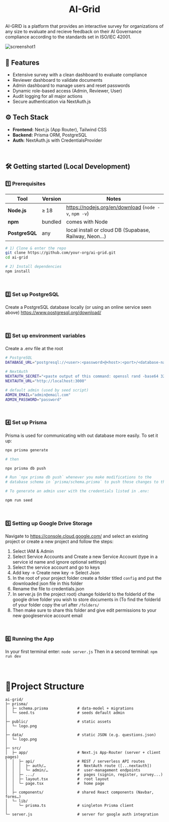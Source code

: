 # <p align="center">AI-Grid</p>

AI-GRID is a platform that provides an interactive survey for organizations of any size to evaluate and recieve feedback on their AI Governance compliance according to the standards set in ISO/IEC 42001.

![screenshot1](https://github.com/user-attachments/assets/7015eddb-00e7-4d52-b264-a309c1a9777b)

## 🚀 Features

- Extensive survey with a clean dashboard to evaluate compliance
- Reviewer dashboard to validate documents
- Admin dashboard to manage users and reset passwords
- Dynamic role-based access (Admin, Reviewer, User)
- Audit logging for all major actions
- Secure authentication via NextAuth.js

## ⚙ Tech Stack

- **Frontend:** Next.js (App Router), Tailwind CSS
- **Backend:** Prisma ORM, PostgreSQL
- **Auth:** NextAuth.js with CredentialsProvider

<br/>

## 🛠️ Getting started (Local Development)

### 1️⃣ Prerequisites

| Tool          | Version | Notes                                                   |
|---------------|---------|---------------------------------------------------------|
| **Node.js**   | ≥ 18    | <https://nodejs.org/en/download> (`node -v`, `npm -v`)  |
| **npm**       | bundled | comes with Node                                         |
| **PostgreSQL**| any     | local install or cloud DB (Supabase, Railway, Neon…)    |

```bash
# 1) Clone & enter the repo
git clone https://github.com/your‑org/ai‑grid.git
cd ai‑grid

# 2) Install dependencies
npm install
```

<br/>

### 2️⃣ Set up PostgreSQL
Create a PostgreSQL database locally (or using an online service seen above)
https://www.postgresql.org/download/

<br/>

### 3️⃣ Set up environment variables

Create a .env file at the root 
```bash
# PostgreSQL
DATABASE_URL="postgresql://<user>:<password>@<host>:<port>/<database-name>"

# NextAuth
NEXTAUTH_SECRET="<paste output of this command: openssl rand -base64 32>"
NEXTAUTH_URL="http://localhost:3000"

# default admin (used by seed script)
ADMIN_EMAIL="admin@email.com"
ADMIN_PASSWORD="password"
```
<br/>

### 4️⃣ Set up Prisma
Prisma is used for communicating with out database more easily.
To set it up:

```bash
npx prisma generate

# then

npx prisma db push

# Run `npx prisma db push` whenever you make modifications to the
# database schema in `prisma/schema.prisma` to push those changes to the database.

# To generate an admin user with the credentials listed in .env:

npm run seed
```

<br/>

### 5️⃣ Setting up Google Drive Storage 
Navigate to https://console.cloud.google.com/ and select an existing project or create a new project and follow the steps:
1. Select IAM & Admin
2. Select Service Accounts and Create a new Service Account (type in a service id name and ignore optional settings)
3. Select the service account and go to keys
4. Add key -> Create new key -> Select Json
5. In the root of your project folder create a folder titled ```config``` and put the downloaded json file in this folder
6. Rename the file to credentials.json
7. In server.js (in the project root) change folderId to the folderId of the google drive folder you wish to store documents in (To find the folderId of your folder copy the url after ```/folders/```
8. Then make sure to share this folder and give edit permissions to your new googleservice account email

<br/>

### 6️⃣ Running the App
In your first terminal enter:
```node server.js```
Then in a second terminal:
```npm run dev```

<br/>

# 📂Project Structure

```
ai-grid/
├─ prisma/
│  ├─ schema.prisma             # data‑model + migrations
│  └─ seed.ts                   # seeds default admin
│
├─ public/                      # static assets
│  └─ logo.png                  
│
├─ data/                        # static JSON (e.g. questions.json)
│  └─ logo.png
│
├─ src/
│  ├─ app/                      # Next.js App‑Router (server + client pages)
│  │  ├─ api/                   # REST / serverless API routes
│  │  │  ├─ auth/…              #  NextAuth route ([...nextauth])
│  │  │  └─ admin/…             #  user‑management endpoints
│  │  ├─ .../                   #  pages (signin, register, survey...)
│  │  ├─ layout.tsx             #  root layout
│  │  └─ page.tsx               #  home page
│  │
│  ├─ components/               # shared React components (Navbar, forms…)
│  └─ lib/
│     └─ prisma.ts              # singleton Prisma client
│  
└─ server.js                    # server for google auth integration

```

